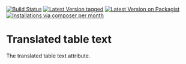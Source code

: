 [![Build Status](https://travis-ci.com/MetaModels/attribute_translatedtabletext.svg?branch=master)](https://travis-ci.com/MetaModels/attribute_translatedtabletext)
[![Latest Version tagged](http://img.shields.io/github/tag/MetaModels/attribute_translatedtabletext.svg)](https://github.com/MetaModels/attribute_translatedtabletext/tags)
[![Latest Version on Packagist](http://img.shields.io/packagist/v/MetaModels/attribute_translatedtabletext.svg)](https://packagist.org/packages/MetaModels/attribute_translatedtabletext)
[![Installations via composer per month](http://img.shields.io/packagist/dm/MetaModels/attribute_translatedtabletext.svg)](https://packagist.org/packages/MetaModels/attribute_translatedtabletext)

Translated table text
================

The translated table text attribute.
